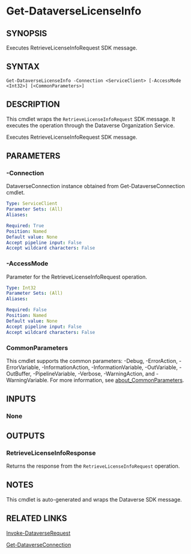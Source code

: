 # Get-DataverseLicenseInfo

## SYNOPSIS
Executes RetrieveLicenseInfoRequest SDK message.

## SYNTAX

```
Get-DataverseLicenseInfo -Connection <ServiceClient> [-AccessMode <Int32>] [<CommonParameters>]
```

## DESCRIPTION

This cmdlet wraps the `RetrieveLicenseInfoRequest` SDK message. It executes the operation through the Dataverse Organization Service.

Executes RetrieveLicenseInfoRequest SDK message.

## PARAMETERS

### -Connection
DataverseConnection instance obtained from Get-DataverseConnection cmdlet.

```yaml
Type: ServiceClient
Parameter Sets: (All)
Aliases:

Required: True
Position: Named
Default value: None
Accept pipeline input: False
Accept wildcard characters: False
```
### -AccessMode
Parameter for the RetrieveLicenseInfoRequest operation.

```yaml
Type: Int32
Parameter Sets: (All)
Aliases:

Required: False
Position: Named
Default value: None
Accept pipeline input: False
Accept wildcard characters: False
```
### CommonParameters
This cmdlet supports the common parameters: -Debug, -ErrorAction, -ErrorVariable, -InformationAction, -InformationVariable, -OutVariable, -OutBuffer, -PipelineVariable, -Verbose, -WarningAction, and -WarningVariable. For more information, see [about_CommonParameters](http://go.microsoft.com/fwlink/?LinkID=113216).

## INPUTS

### None

## OUTPUTS

### RetrieveLicenseInfoResponse

Returns the response from the `RetrieveLicenseInfoRequest` operation.

## NOTES

This cmdlet is auto-generated and wraps the Dataverse SDK message.

## RELATED LINKS

[Invoke-DataverseRequest](Invoke-DataverseRequest.md)

[Get-DataverseConnection](Get-DataverseConnection.md)
